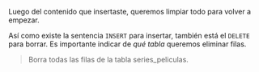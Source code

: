 Luego del contenido que insertaste, queremos limpiar todo para volver a empezar. 

Así como existe la sentencia `INSERT` para insertar, también está el `DELETE` para borrar. Es importante indicar de _qué tabla_ queremos eliminar filas.

> Borra todas las filas de la tabla series\_peliculas.


